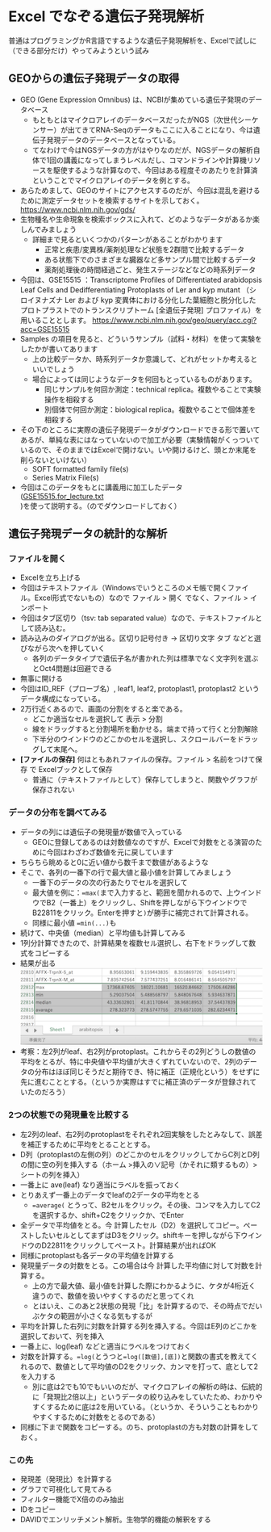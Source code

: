 # Excel でなぞる遺伝子発現解析

普通はプログラミングかR言語でするような遺伝子発現解析を、Excelで試しに（できる部分だけ）やってみようという試み

## GEOからの遺伝子発現データの取得
- GEO (Gene Expression Omnibus) は、NCBIが集めている遺伝子発現のデータベース
  - もともとはマイクロアレイのデータベースだったがNGS（次世代シーケンサー）が出てきてRNA-Seqのデータもここに入ることになり、今は遺伝子発現データのデータベースとなっている。
  - てなわけで今はNGSデータの方がはやりなのだが、NGSデータの解析自体で1回の講義になってしまうレベルだし、コマンドラインや計算機リソースを駆使するような計算なので、今回はある程度そのあたりを計算済ということでマイクロアレイのデータを例とする。
- あらためまして、GEOのサイトにアクセスするのだが、今回は混乱を避けるために測定データセットを検索するサイトを示しておく。 https://www.ncbi.nlm.nih.gov/gds/
- 生物種名や生命現象を検索ボックスに入れて、どのようなデータがあるか楽しんでみましょう
  - 詳細まで見るといくつかのパターンがあることがわかります
    - 正常と疾患/変異株/薬剤処理など状態を2群間で比較するデータ
    - ある状態下でのさまざまな臓器など多サンプル間で比較するデータ
    - 薬剤処理後の時間経過ごと、発生ステージなどなどの時系列データ
- 今回は、GSE15515 ：Transcriptome Profiles of Differentiated arabidopsis Leaf Cells and Dedifferentiating Protoplasts of Ler and kyp mutant （シロイヌナズナ Ler および kyp 変異体における分化した葉細胞と脱分化したプロトプラストでのトランスクリプトーム [全遺伝子発現] プロファイル）を用いることとします。 https://www.ncbi.nlm.nih.gov/geo/query/acc.cgi?acc=GSE15515
- Samples の項目を見ると、どういうサンプル（試料・材料）を使って実験をしたかが書いてあります
  - 上の比較データか、時系列データか意識して、どれがセットか考えるといいでしょう
  - 場合によっては同じようなデータを何回もとっているものがあります。
    - 同じサンプルを何回か測定：technical replica。複数やることで実験操作を相殺する
    - 別個体で何回か測定：biological replica。複数やることで個体差を相殺する
- その下のところに実際の遺伝子発現データがダウンロードできる形で置いてあるが、単純な表にはなっていないので加工が必要（実験情報がくっついているので、そのままではExcelで開けない。いや開けるけど、頭とか末尾を削らないといけない）
  - SOFT formatted family file(s)
  - Series Matrix File(s)
- 今回はこのデータをもとに講義用に加工したデータ([GSE15515.for_lecture.txt](data/GSE15515.for_lecture.txt))を使って説明する。（のでダウンロードしておく）

## 遺伝子発現データの統計的な解析
### ファイルを開く
- Excelを立ち上げる
- 今回はテキストファイル（Windowsでいうところのメモ帳で開くファイル。Excel形式でないもの）なので ファイル > 開く でなく、ファイル > インポート
- 今回はタブ区切り（tsv: tab separated value）なので、テキストファイルとして読み込む。
- 読み込みのダイアログが出る。区切り記号付き → 区切り文字 タブ などと選びながら次へを押していく
  - 各列のデータタイプで遺伝子名が書かれた列は標準でなく文字列を選ぶとOct4問題は回避できる
- 無事に開ける
- 今回はID_REF（プローブ名）, leaf1, leaf2, protoplast1, protoplast2 というデータ構成になっている。
- 2万行近くあるので、画面の分割をすると楽である。
  - どこか適当なセルを選択して 表示 > 分割
  - 線をドラッグすると分割場所を動かせる。端まで持って行くと分割解除
  - 下半分のウインドウのどこかのセルを選択し、スクロールバーをドラッグして末尾へ。
- **[ファイルの保存]** 何はともあれファイルの保存。ファイル > 名前をつけて保存 で Excelブックとして保存
  - 普通に（テキストファイルとして）保存してしまうと、関数やグラフが保存されない

### データの分布を調べてみる
- データの列には遺伝子の発現量が数値で入っている
  - GEOに登録してあるのは対数値なのですが、Excelで対数をとる演習のために今回はわざわざ数値を元に戻しています
- ちらちら眺めると0に近い値から数千まで数値があるような
- そこで、各列の一番下の行で最大値と最小値を計算してみましょう
  - 一番下のデータの次の行あたりでセルを選択して
  - 最大値を例に：`=max(`まで入力すると、範囲を聞かれるので、上ウインドウでB2（一番上）をクリックし、Shiftを押しながら下ウインドウでB22811をクリック。Enterを押すと`)`が勝手に補完されて計算される。
  - 同様に最小値 `=min(...)`も
- 続けて、中央値（median）と平均値も計算してみる
- 1列分計算できたので、計算結果を複数セル選択し、右下をドラッグして数式をコピーする
- 結果が出る
![最大値、最小値、中央値、平均値の結果](./images/excel_function.png)
- 考察：左2列がleaf、右2列がprotoplast。これからその2列どうしの数値の平均をとるが、特に中央値や平均値が大きくずれていないので、2列のデータの分布はほぼ同じそうだと期待でき、特に補正（正規化という）をせずに先に進むこととする。（というか実際はすでに補正済のデータが登録されていたのだろう）

### 2つの状態での発現量を比較する
- 左2列のleaf、右2列のprotoplastをそれぞれ2回実験をしたとみなして、誤差を補正するために平均をとることとする。
- D列（protoplastの左側の列）のどこかのセルをクリックしてからC列とD列の間に空の列を挿入する（ホーム >挿入の∨記号（かそれに類するもの）> シートの列を挿入）
- 一番上に ave(leaf) なり適当にラベルを振っておく
- とりあえず一番上のデータでleafの2データの平均をとる
  - `=average(` とうって、B2セルをクリック。その後、コンマを入力してC2を選択するか、shift+C2をクリックか、でEnter
- 全データで平均値をとる。今 計算したセル（D2）を選択してコピー。ペーストしたいセルとしてまずはD3をクリック。shiftキーを押しながら下ウインドウのD22811をクリックしてペースト。計算結果が出ればOK
- 同様にprotoplastも各データの平均値を計算する
- 発現量データの対数をとる。この場合は今 計算した平均値に対して対数を計算する。
  - 上の方で最大値、最小値を計算した際にわかるように、ケタが4桁近く違うので、数値を扱いやすくするのだと思ってくれ
  - とはいえ、このあと2状態の発現「比」を計算するので、その時点でだいぶケタの範囲が小さくなる気もするが
- 平均を計算した右列に対数を計算する列を挿入する。今回はE列のどこかを選択しておいて、列を挿入
- 一番上に、log(leaf) などと適当にラベルをつけておく
- 対数を計算する。`=log(`とうつと`=log([数値],[底])`と関数の書式を教えてくれるので、数値として平均値のD2をクリック、カンマを打って、底として2を入力する
  - 別に底は2でも10でもいいのだが、マイクロアレイの解析の時は、伝統的に「発現比2倍以上」というデータの絞り込みをしていたため、わかりやすくするために底は2を用いている。（というか、そういうこともわかりやすくするために対数をとるのである）
- 同様に下まで関数をコピーする。のち、protoplastの方も対数の計算をしておく。

### この先
- 発現差（発現比）を計算する
- グラフで可視化して見てみる
- フィルター機能でX倍ののみ抽出
- IDをコピー
- DAVIDでエンリッチメント解析。生物学的機能の解釈をする
